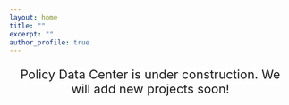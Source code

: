 ```yaml
---
layout: home
title: ""
excerpt: ""
author_profile: true
---
```


<!-- Optional: Add a welcome message or delete this section -->
<p style="text-align: center; font-size: 22px;">
Policy Data Center is under construction. We will add new projects soon!
</p>
